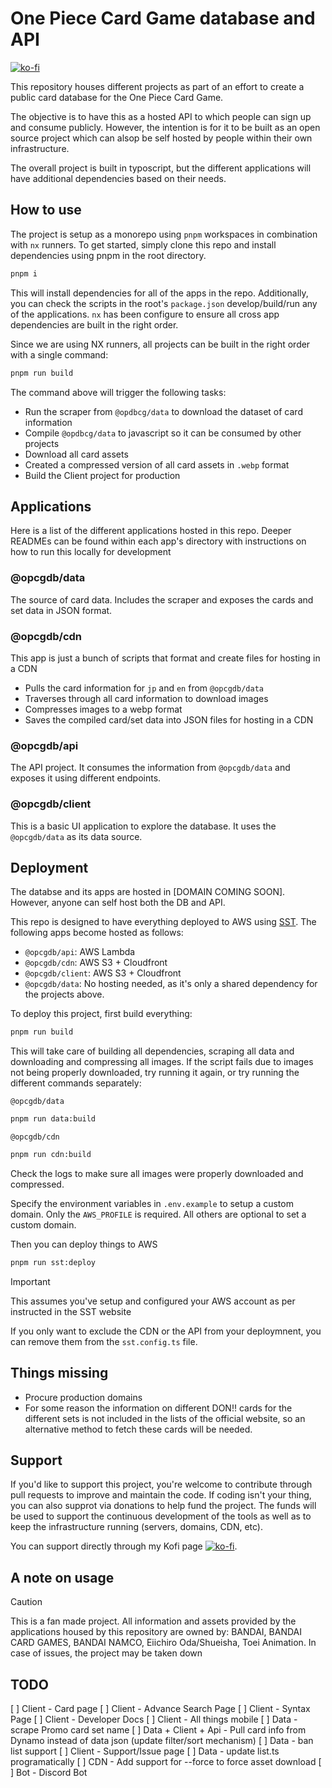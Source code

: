 # One Piece Card Game database and API

[![ko-fi](https://ko-fi.com/img/githubbutton_sm.svg)](https://ko-fi.com/T6T841YPJ)

This repository houses different projects as part of an effort to create a public card database for the One Piece Card Game.

The objective is to have this as a hosted API to which people can sign up and consume publicly. However, the intention is for it to be built as an open source project which can alsop be self hosted by people within their own infrastructure.

The overall project is built in typoscript, but the different applications will have additional dependencies based on their needs.

## How to use

The project is setup as a monorepo using `pnpm` workspaces in combination with `nx` runners. To get started, simply clone this repo and install dependencies using pnpm in the root directory.

```bash
pnpm i
```

This will install dependencies for all of the apps in the repo. Additionally, you can check the scripts in the root's `package.json` develop/build/run any of the applications. `nx` has been configure to ensure all cross app dependencies are built in the right order.

Since we are using NX runners, all projects can be built in the right order with a single command:

```bash
pnpm run build
```

The command above will trigger the following tasks:

- Run the scraper from `@opdbcg/data` to download the dataset of card information
- Compile `@opdbcg/data` to javascript so it can be consumed by other projects
- Download all card assets
- Created a compressed version of all card assets in `.webp` format
- Build the Client project for production

## Applications

Here is a list of the different applications hosted in this repo. Deeper READMEs can be found within each app's directory with instructions on how to run this locally for development

### @opcgdb/data

The source of card data. Includes the scraper and exposes the cards and set data in JSON format.

### @opcgdb/cdn

This app is just a bunch of scripts that format and create files for hosting in a CDN

- Pulls the card information for `jp` and `en` from `@opcgdb/data`
- Traverses through all card information to download images
- Compresses images to a webp format
- Saves the compiled card/set data into JSON files for hosting in a CDN

### @opcgdb/api

The API project. It consumes the information from `@opcgdb/data` and exposes it using different endpoints.

### @opcgdb/client

This is a basic UI application to explore the database. It uses the `@opcgdb/data` as its data source.

## Deployment

The databse and its apps are hosted in [DOMAIN COMING SOON]. However, anyone can self host both the DB and API.

This repo is designed to have everything deployed to AWS using [SST](https://sst.dev/). The following apps become hosted as follows:

- `@opcgdb/api`: AWS Lambda
- `@opcgdb/cdn`: AWS S3 + Cloudfront
- `@opcgdb/client`: AWS S3 + Cloudfront
- `@opcgdb/data`: No hosting needed, as it's only a shared dependency for the projects above.

To deploy this project, first build everything:

```bash
pnpm run build
```

This will take care of building all dependencies, scraping all data and downloading and compressing all images. If the script fails due to images not being properly downloaded, try running it again, or try running the different commands separately:

`@opcgdb/data`

```bash
pnpm run data:build
```

`@opcgdb/cdn`

```bash
pnpm run cdn:build
```

Check the logs to make sure all images were properly downloaded and compressed.

Specify the environment variables in `.env.example` to setup a custom domain. Only the `AWS_PROFILE` is required. All others are optional to set a custom domain.

Then you can deploy things to AWS

```bash
pnpm run sst:deploy
```

> [!IMPORTANT]
> This assumes you've setup and configured your AWS account as per instructed in the SST website

If you only want to exclude the CDN or the API from your deploymnent, you can remove them from the `sst.config.ts` file.

## Things missing

- Procure production domains
- For some reason the information on different DON!! cards for the different sets is not included in the lists of the official website, so an alternative method to fetch these cards will be needed.

## Support

If you'd like to support this project, you're welcome to contribute through pull requests to improve and maintain the code. If coding isn't your thing, you can also supprot via donations to help fund the project. The funds will be used to support the continuous development of the tools as well as to keep the infrastructure running (servers, domains, CDN, etc).

You can support directly through my Kofi page [![ko-fi](https://ko-fi.com/img/githubbutton_sm.svg)](https://ko-fi.com/T6T841YPJ).

## A note on usage

> [!CAUTION]
> This is a fan made project. All information and assets provided by the applications housed by this repository are owned by: BANDAI, BANDAI CARD GAMES, BANDAI NAMCO, Eiichiro Oda/Shueisha, Toei Animation. In case of issues, the project may be taken down

## TODO

[ ] Client - Card page
[ ] Client - Advance Search Page
[ ] Client - Syntax Page
[ ] Client - Developer Docs
[ ] Client - All things mobile
[ ] Data - scrape Promo card set name
[ ] Data + Client + Api - Pull card info from Dynamo instead of data json (update filter/sort mechanism)
[ ] Data - ban list support
[ ] Client - Support/Issue page
[ ] Data - update list.ts programatically
[ ] CDN - Add support for --force to force asset download
[ ] Bot - Discord Bot
